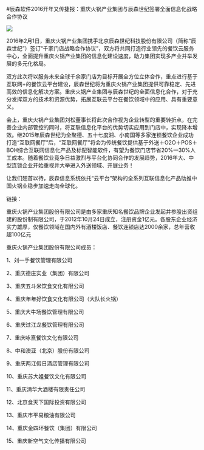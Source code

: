 #辰森软件2016开年又传捷报：重庆火锅产业集团与辰森世纪签署全面信息化战略合作协议

![](http://www.choicesoft.com.cn/UploadFile/201621613743604.jpg)

2016年2月1日，重庆火锅产业集团携手北京辰森世纪科技股份有限公司（简称“辰森世纪”）签订“千家门店战略合作协议”，双方将共同打造行业领先的餐饮云服务中心，全面提升重庆火锅产业集团的信息化建设速度，助力集团实现多产业并举发展的多元化格局。

双方此次将以服务未来全球千余家门店为目标开展全方位立体合作，重点进行基于互联网+的餐饮云平台建设，辰森世纪将为重庆火锅产业集团提供可靠稳定、先进高效的信息化解决方案。重庆火锅产业集团与辰森世纪的全面信息化合作，对于充分发挥双方的技术和资源优势，拓展互联云平台在餐饮领域中的应用、具有重要意义。

会上，重庆火锅产业集团刘松董事长将此次合作视为企业转型的重要转折点，在完善企业内部管控的同时，将互联信息化平台的优势切实应用到门店中，实现降本增效。继2015年辰森世纪为全聚德、五十七度湘、小南国等多家连锁餐饮企业成功打造“互联网餐厅”后，“互联网餐厅”将会为传统餐饮提供基于外送＋O2O＋POS＋BOH综合互联网信息化产品及标配智能软件，有望为餐饮门店节省20%一30%人工成本。随着餐饮业竟争日益激烈与平台化协同合作的发展趋势，2016年大、中型连锁企业开始重视并大举进入外送领域、开展业务！

让我们翘首以待，辰森信息系统依托“云平台”架构的全系列互联信息化产品助推中国火锅业稳步加速走向全球化。
  
链接：

重庆火锅产业集团股份有限公司是由多家重庆知名餐饮品牌企业发起并参股出资组建的股份制有限公司，于2012年10月24日成立，注册资金1亿元。各股东企业经济实力雄厚，仅餐饮领域在国内外有酒楼饭店、餐饮连锁店达2000余家，总年营收超100亿元

重庆火锅产业集团股份有限公司成员：

1、刘一手餐饮管理有限公司

2、重庆德庄实业（集团）有限公司

3、重庆五斗米饮食文化有限公司

4、重庆年年好饮食文化有限公司（大队长火锅）

5、重庆大牛场餐饮管理有限公司

6、重庆过江龙餐饮管理有限公司

7、重庆咏熹餐饮文化有限公司

8、中和澳亚（北京）股份有限公司

9、重庆两江假日酒店管理有限公司

10、重庆苏大姐餐饮文化有限公司

11、重庆清华大酒楼有限责任公司

12、北京食天下国际投资有限公司

13、重庆市平易粮油有限公司

14、重庆金四环餐饮（集团）有限公司

15、重庆新空气文化传播有限公司
